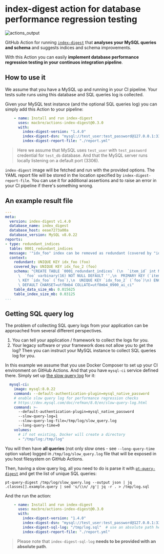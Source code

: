 # index-digest action for database performance regression testing

![actions_output](https://user-images.githubusercontent.com/1929317/107210174-12a2ba80-6a04-11eb-9958-f127521a03d8.png)

GitHub Action for running [`index-digest`](https://github.com/macbre/index-digest) that **analyses your MySQL queries and schema** and suggests indices and schema improvements.

With this Action you can easily **implement database performance regression testing in your continuos integration pipeline**.

## How to use it

We assume that you have a MySQL up and running in your CI pipeline. Your tests suite runs using this database and SQL queries log is collected.

Given your MySQL test instance (and the optional SQL queries log) you can simply add this Action to your pipeline:

```yaml
    - name: Install and run index-digest
      uses: macbre/actions-index-digest@0.3.0
      with:
        index-digest-version: "1.4.0"
        index-digest-dsn: "mysql://test_user:test_password@127.0.0.1:3306/test_db"
        index-digest-report-file: "./report.yml"
```

> Here we assume that MySQL uses `test_user` with `test_password` credential for `test_db` database. And that the MySQL server runs locally listening on a default port (3306).

`index-digest` image will be fetched and run with the provided options. The YAML report file will be stored in the location specified by `index-digest-report-file`. You can use it for additional assertions and to raise an error in your CI pipeline if there's something wrong.

## An example result file

```yaml
---
meta:
  version: index-digest v1.4.0
  database_name: index_digest
  database_host: eeae7273a00a
  database_version: MySQL v8.0.22
reports:
- type: redundant_indices
  table: 0001_redundant_indices
  message: '"idx_foo" index can be removed as redundant (covered by "idx_foo_2")'
  context:
    redundant: UNIQUE KEY idx_foo (foo)
    covered_by: UNIQUE KEY idx_foo_2 (foo)
    schema: "CREATE TABLE `0001_redundant_indices` (\n  `item_id` int NOT NULL AUTO_INCREMENT,\n\
      \  `foo` varbinary(16) NOT NULL DEFAULT '',\n  PRIMARY KEY (`item_id`),\n  UNIQUE\
      \ KEY `idx_foo` (`foo`),\n  UNIQUE KEY `idx_foo_2` (`foo`)\n) ENGINE=InnoDB\
      \ DEFAULT CHARSET=utf8mb4 COLLATE=utf8mb4_0900_ai_ci"
    table_data_size_mb: 0.015625
    table_index_size_mb: 0.03125
...
```

## Getting SQL query log

The problem of collecting SQL query logs from your application can be approached from several different perspectives.

1. You can tell your application / framework to collect the logs for you.
2. Your legacy software or your framework does not allow you to get the log? Then you can instruct your MySQL instance to collect SQL queries log for you.

In this example we assume that you use Docker Composer to set up your CI environment on GitHub Actions. And that you have `mysql-ci` service defined there. Simply set up [the slow query log]( https://dev.mysql.com/doc/refman/8.0/en/slow-query-log.html) for it:

```yaml
  mysql-ci:
    image: mysql:8.0.22
    command: --default-authentication-plugin=mysql_native_password
    # enable slow query log for performance regression checks
    # https://dev.mysql.com/doc/refman/8.0/en/slow-query-log.html
    command: >-
      --default-authentication-plugin=mysql_native_password
      --slow-query-log=1
      --slow-query-log-file=/tmp/log/slow_query.log
      --long-query-time=0
    volumes:
      # if not existing, Docker will create a directory
      - "/tmp/log:/tmp/log"
```

You will then have **all queries** (not only slow ones - see `--long-query-time` option value) logged in `/tmp/log/slow_query.log` file that will be exposed in you host filesystem on GitHub Actions.

Then, having a slow query log, all you need to do is parse it with [`pt-query-digest`](https://www.percona.com/doc/percona-toolkit/LATEST/pt-query-digest.html) and get the list of unique SQL queries:

```
pt-query-digest /tmp/log/slow_query.log --output json | jq .classes[].example.query | sed 's/\\n/ /g'| jq -r . > /tmp/log.sql
```

And the run the action:

```yaml
    - name: Install and run index-digest
      uses: macbre/actions-index-digest@0.3.0
      with:
        index-digest-version: "1.4.0"
        index-digest-dsn: "mysql://test_user:test_password@127.0.0.1:3306/test_db"
        index-digest-sql-log: "/tmp/log.sql"  # use an absolute path here!
        index-digest-report-file: "./report.yml"
```

> Please note that `index-digest-sql-log` **needs to be provided with an absolute path**.

